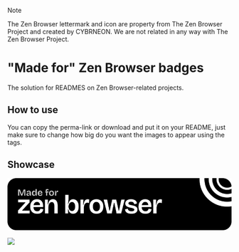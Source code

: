 > [!NOTE]
> The Zen Browser lettermark and icon are property from The Zen Browser Project and created by CYBRNEON. We are not related in any way with The Zen Browser Project.


# "Made for" Zen Browser badges

The solution for READMES on Zen Browser-related projects.

## How to use

You can copy the perma-link or download and put it on your README, just make sure to change how big do you want the images to appear using the <img> tags.

## Showcase

![](https://github.com/heyitszenithyt/zen-browser-badges/blob/0f5b49cb097c80a21607c90b97cbca2752182c5b/dark/zen-badge-dark.png)

![](https://github.com/heyitszenithyt/zen-browser-badges/blob/c6d7a604dbbb19943b97ee6feeef70507dce9204/light/zen-badge-lignt.png)
